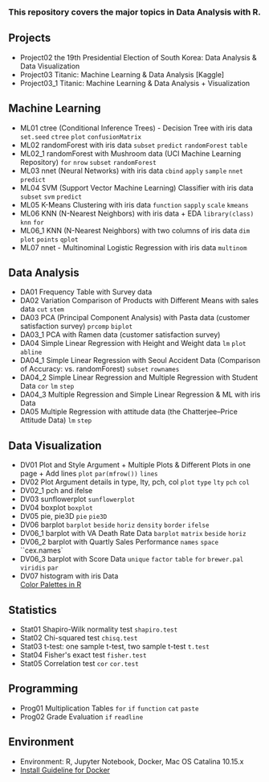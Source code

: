 ### This repository covers the major topics in Data Analysis with R.

## Projects
* Project02 the 19th Presidential Election of South Korea: Data Analysis & Data Visualization  
* Project03 Titanic: Machine Learning & Data Analysis [Kaggle]  
* Project03_1 Titanic: Machine Learning & Data Analysis + Visualization

## Machine Learning
* ML01 ctree (Conditional Inference Trees) - Decision Tree with iris data `set.seed` `ctree` `plot` `confusionMatrix`
* ML02 randomForest with iris data `subset` `predict` `randomForest` `table`  
* ML02_1 randomForest with Mushroom data (UCI Machine Learning Repository) `for` `nrow` `subset` `randomForest`  
* ML03 nnet (Neural Networks) with iris data `cbind` `apply` `sample` `nnet` `predict`   
* ML04 SVM (Support Vector Machine Learning) Classifier with iris data `subset` `svm` `predict`
* ML05 K-Means Clustering with iris data `function` `sapply` `scale` `kmeans`  
* ML06 KNN (N-Nearest Neighbors) with iris data + EDA `library(class)` `knn` `for`
* ML06_1 KNN (N-Nearest Neighbors) with two columns of iris data `dim` `plot` `points` `qplot`  
* ML07 nnet - Multinominal Logistic Regression with iris data `multinom`

## Data Analysis
* DA01 Frequency Table with Survey data  
* DA02 Variation Comparison of Products with Different Means with sales data  `cut` `stem`  
* DA03 PCA (Principal Component Analysis) with Pasta data (customer satisfaction survey) `prcomp` `biplot`
* DA03_1 PCA with Ramen data (customer satisfaction survey)  
* DA04 Simple Linear Regression with Height and Weight data `lm` `plot` `abline`
* DA04_1 Simple Linear Regression with Seoul Accident Data (Comparison of Accuracy: vs. randomForest) `subset` `rownames`  
* DA04_2 Simple Linear Regression and Multiple Regression with Student Data `cor` `lm` `step`
* DA04_3 Multiple Regression and Simple Linear Regression & ML with iris Data 
* DA05 Multiple Regression with attitude data (the Chatterjee–Price Attitude Data) `lm` `step`

## Data Visualization
* DV01 Plot and Style Argument + Multiple Plots & Different Plots in one page + Add lines `plot` `par(mfrow())` `lines`
* DV02 Plot Argument details in type, lty, pch, col `plot` `type` `lty` `pch` `col`
* DV02_1 pch and ifelse
* DV03 sunflowerplot `sunflowerplot`  
* DV04 boxplot `boxplot`  
* DV05 pie, pie3D `pie` `pie3D`  
* DV06 barplot `barplot` `beside` `horiz` `density` `border` `ifelse`   
* DV06_1 barplot with VA Death Rate Data `barplot` `matrix` `beside` `horiz`  
* DV06_2 barplot with Quartly Sales Performance `names` `space` ``cex.names`
* DV06_3 barplot with Score Data `unique` `factor` `table` `for` `brewer.pal` `viridis` `par`
* DV07 histogram with iris Data  
[Color Palettes in R](https://rjbioinformatics.com/2016/07/10/creating-color-palettes-in-r/)


## Statistics
* Stat01 Shapiro-Wilk normality test `shapiro.test`
* Stat02 Chi-squared test `chisq.test`
* Stat03 t-test: one sample t-test, two sample t-test `t.test`  
* Stat04 Fisher's exact test `fisher.test`  
* Stat05 Correlation test `cor` `cor.test`  

## Programming
* Prog01 Multiplication Tables `for` `if`  `function` `cat` `paste`  
* Prog02 Grade Evaluation `if` `readline`  

## Environment
* Environment: R, Jupyter Notebook, Docker, Mac OS Catalina 10.15.x
* [Install Guideline for Docker](https://datascienceschool.net/view-notebook/03c5b5a96a614ee588a74f05c720e67c/)
